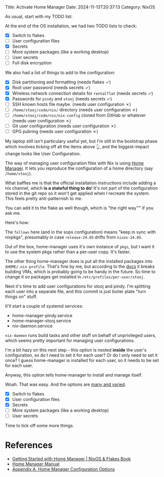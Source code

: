 Title: Activate Home Manager
Date: 2024-11-13T20:37:13
Category: NixOS

As usual, start with my TODO list:

At the end of the OS installation, we had two TODO lists to check:

- [x] Switch to flakes
- [ ] User configuration files
- [x] Secrets
- [ ] More system packages (like a working desktop)
- [ ] User secrets
- [ ] Full disk encryption

We also had a list of things to add to the configuration:

- [x] Disk partitioning and formatting (needs flakes ✓)
- [x] Root user password (needs secrets ✓)
- [x] Wireless network connection details for `rentalflat` (needs secrets ✓)
- [x] Passwords for `pindy` and `stooj` (needs secrets ✓)
- [ ] SSH known hosts file maybe. (needs user configuration ✗)
- [ ] `/home/stooj/code/nix/` directory (needs user configuration ✗)
- [ ] `/home/stooj/code/nix/nix-config` cloned from GitHab or whatever (needs
      user configuration ✗)
- [ ] Git user configuration (needs user configuration ✗)
- [ ] GPG pubring (needs user configuration ✗)

My laptop still isn't particulary useful yet, but I'm still in the bootstrap
phase which involves ticking off all the items above 👆, and the biggest-impact
change looks like User Configuration.

The way of managing user configuration files with Nix is using [Home Manager](https://nix-community.github.io/home-manager/index.xhtml#ch-introduction).
It lets you reproduce the configuration of a home directory (say `/home/stooj`).

What baffles me is that the official installation instructions include adding a
nix channel, which **is a stateful thing to do**! It's not part of the
configuration stored in the git repo so it won't get applied when I recreate the
system. This feels pretty anti-patternish to me.

You can add it to the flake as well though, which is "the right way™" if you ask
me.

Here's how:

<!-- TODO Link to commit 94f2370 -->

The `follows` here (and in the sops configuration) means "keep in sync with
nixpkgs", presumably in case `release-24.05` drifts from `nixos-24.05`.

Out of the box, home-manager uses it's own instance of `pkgs`, but I want it to
use the system pkgs rather than a per-user copy. It's faster.

<!-- TODO Link to commit fb1f23a -->

The other thing home-manager does is put all the installed packages into
`$HOME/.nix-profile`. That's fine by me, but according to the [docs](https://nix-community.github.io/home-manager/index.xhtml#sec-install-nixos-module)
it breaks building VMs, which is probably going to be handy in the future. So
time to change it so packages get installed in `/etc/profiles/per-user/stooj`.

<!-- TODO Link to commit 05d078b -->

Next it's time to add user configurations for stooj and pindy. I'm splitting
each user into a separate file, and this commit is just boiler plate "turn
things on" stuff.

<!-- TODO Link to commit d3fdb4c -->

It'll start a couple of systemd services:

- home-manager-pindy.service
- home-manager-stooj.service
- nix-daemon.service

`nix-daemon` runs build tasks and other stuff on behalf of unprivileged users,
which seems pretty important for managing user configurations.

I'm a bit hazy on this next step - this option is nested **inside** the user's
configuration, so do I need to set it for each user? Or do I only need to set it
once? I guess home-manager is installed for each user, so it needs to be set for
each user.

Anyway, this option tells home-manager to install and manage itself.

<!-- TODO Link to commit 2fb3885 -->

Woah. That was easy. And the options are [many and varied](https://nix-community.github.io/home-manager/options.xhtml).

- [x] Switch to flakes
- [x] User configuration files
- [x] Secrets
- [ ] More system packages (like a working desktop)
- [ ] User secrets

Time to tick off some more things.

# References

- [Getting Started with Home Manager | NixOS & Flakes Book](https://nixos-and-flakes.thiscute.world/nixos-with-flakes/start-using-home-manager)
- [Home Manager Manual](https://nix-community.github.io/home-manager/)
- [Appendix A. Home Manager Configuration Options](https://nix-community.github.io/home-manager/options.xhtml)

